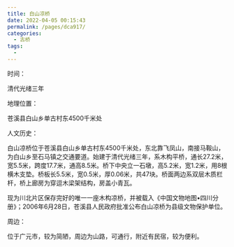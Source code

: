 ```yaml
---
title: 白山凉桥
date: 2022-04-05 00:15:43
permalink: /pages/dca917/
categories:
  - 古桥
tags:
  - 
---
```

时间：

清代光绪三年

地理位置：

苍溪县白山乡单古村东4500千米处

人文历史：

白山凉桥位于苍溪县白山乡单古村东4500千米处，东北靠飞凤山，南接马鞍山，为白山乡至石马镇之交通要道。始建于清代光绪三年，系木构平桥，通长27.2米，宽5.5米，跨度17.7米，通高8.5米。桥下中央立一石墩，高5.2米，宽1.2米，用8根横木支垫。桥板长5.5米，宽0.5米，厚0.06米，共47块。桥面两边系双层木质栏杆，桥上廊房为穿逗木梁架结构，房盖小青瓦。

现为川北片区保存完好的唯一一座木构凉桥，并被载入《中国文物地图•四川分册》；2006年6月28日，苍溪县人民政府批准公布白山凉桥为县级文物保护单位。

周边：

位于广元市，较为简陋，周边为山路，可通行，附近有民宿，较为便利。
